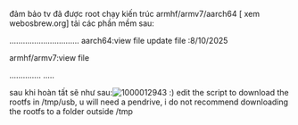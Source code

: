 đảm bảo tv đã được root chạy kiến trúc armhf/armv7/aarch64 [ xem webosbrew.org]
tải các phần mềm sau:




...............................
aarch64:view file
update file :8/10/2025




armhf/armv7:view file



..............
.....


sau khi hoàn tất sẽ như sau:![1000012943](https://github.com/user-attachments/assets/47933768-1766-461e-8f8a-620473d1736f)
:)
edit the script to download the rootfs in /tmp/usb, u will need a pendrive, i do not recommend downloading the rootfs to a folder outside /tmp

